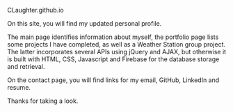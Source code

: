 CLaughter.github.io

On this site, you will find my updated personal profile.

The main page identifies information about myself, the portfolio page lists
some projects I have completed, as well as a Weather Station group project.
 The latter incorporates several APIs using jQuery and AJAX, but otherwise it
 is built with HTML, CSS, Javascript and Firebase for the database storage
 and retrieval.

 On the contact page, you will find links for my email, GitHub, LinkedIn and resume.

 Thanks for taking a look.

